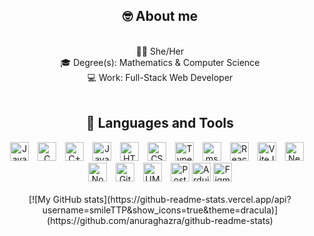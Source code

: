 <div align = "center">
    <h2> 🤓 About me</h2>

<br>
    👩🏻 She/Her
<br>
    🎓 Degree(s): Mathematics & Computer Science
<br>
    💻 Work: Full-Stack Web Developer

</div>

<br>

<div align = "center">
    <h2>🧰 Languages and Tools</h2>
        <img alt="Java" width="30px" style="padding-right:10px;" src="https://cdn.jsdelivr.net/gh/devicons/devicon@latest/icons/java/java-original-wordmark.svg" />
        <img alt="C" width="30px" style="padding-right:10px;" src="https://cdn.jsdelivr.net/gh/devicons/devicon@latest/icons/c/c-original.svg" />
        <img alt="C++" width="30px" style="padding-right:10px;" src="https://cdn.jsdelivr.net/gh/devicons/devicon@latest/icons/cplusplus/cplusplus-original.svg" />
        <img alt="Javascript" width="30px" style="padding-right:10px;" src="https://cdn.jsdelivr.net/gh/devicons/devicon@latest/icons/javascript/javascript-original.svg" />
        <img alt="HTML" width="30px" style="padding-right:10px;" src="https://cdn.jsdelivr.net/gh/devicons/devicon@latest/icons/html5/html5-original.svg" />
        <img alt="CSS" width="30px" style="padding-right:10px;" src="https://cdn.jsdelivr.net/gh/devicons/devicon@latest/icons/css3/css3-original.svg" />
        <img alt="Typescript" width="30px" style="padding-right:10px;" src="https://cdn.jsdelivr.net/gh/devicons/devicon@latest/icons/typescript/typescript-original.svg" />
        <img alt="mssql" width="30px" style="padding-right:10px;" src="https://cdn.jsdelivr.net/gh/devicons/devicon@latest/icons/microsoftsqlserver/microsoftsqlserver-original.svg" />
        <img alt="React Js" width="30px" style="padding-right:10px;" src="https://cdn.jsdelivr.net/gh/devicons/devicon@latest/icons/react/react-original-wordmark.svg" />
        <img alt="ViteJs" width="30px" style="padding-right:10px;" src="https://cdn.jsdelivr.net/gh/devicons/devicon@latest/icons/vitejs/vitejs-original.svg" />
        <img alt="NestJs" width="30px" style="padding-right:10px;" src="https://cdn.jsdelivr.net/gh/devicons/devicon@latest/icons/nestjs/nestjs-original.svg" />
        <img alt="Node js" width="30px" style="padding-right:10px;" src="https://cdn.jsdelivr.net/gh/devicons/devicon@latest/icons/nodejs/nodejs-original-wordmark.svg" />
        <img alt="Git" width="30px" style="padding-right:10px;" src="https://cdn.jsdelivr.net/gh/devicons/devicon@latest/icons/git/git-original.svg" />
        <img alt="UML" width="30px" style="padding-right:10px;" src="https://cdn.jsdelivr.net/gh/devicons/devicon@latest/icons/unifiedmodelinglanguage/unifiedmodelinglanguage-original.svg" />
        <img alt="Postman" width="30px" src="https://cdn.jsdelivr.net/gh/devicons/devicon@latest/icons/postman/postman-original.svg" />
        <img alt="Arduino" width="30px" src="https://cdn.jsdelivr.net/gh/devicons/devicon@latest/icons/arduino/arduino-original-wordmark.svg" />
        <img alt="Figma" width="30px" src="https://cdn.jsdelivr.net/gh/devicons/devicon@latest/icons/figma/figma-original.svg" />
</div>
<br/>
<div align="center">
    [![My GitHub stats](https://github-readme-stats.vercel.app/api?username=smileTTP&show_icons=true&theme=dracula)](https://github.com/anuraghazra/github-readme-stats)
</div>

